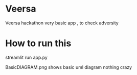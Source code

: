 # Veersa
Veersa hackathon very basic app , to check adversity 

# How to run this
streamlit run app.py

BasicDIAGRAM.png shows basic uml diagram nothing crazy 